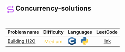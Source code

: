 ## <div align="left"><img src="https://github.com/AnasImloul/Leetcode-Solutions/blob/main/icons/concurrency.svg" width="32px" align="left"/>Concurrency-solutions</div>
<br>

| Problem name | Difficulty | Languages | LeetCode |
|:-------------|:----------:|:----------|:--------:|
|[Building H2O](./Building%20H2O)|<img src="https://github.com/AnasImloul/Leetcode-Solutions/blob/main/icons/medium.svg" height="12px" align="center"/>|<a href="./Building%20H2O/Building%20H2O.cpp"><img src="https://github.com/AnasImloul/Leetcode-Solutions/blob/main/icons/c%2B%2B.svg" width="24px" align="center"/></a>&nbsp;&nbsp;&nbsp;&nbsp;<a href="./Building%20H2O/Building%20H2O.txt"><img src="https://github.com/AnasImloul/Leetcode-Solutions/blob/main/icons/python.svg" width="24px" align="center"/></a>|[link](https://www.leetcode.com/problems/building-h2o)|